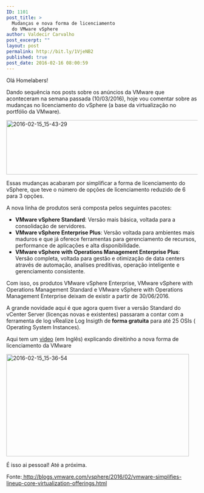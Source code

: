 ```yaml
---
ID: 1101
post_title: >
  Mudanças e nova forma de licenciamento
  do VMware vSphere
author: Valdecir Carvalho
post_excerpt: ""
layout: post
permalink: http://bit.ly/1VjeNB2
published: true
post_date: 2016-02-16 08:00:59
---
```

Olá Homelabers!

Dando sequência nos posts sobre os anúncios da VMware que aconteceram na semana passada (10/03/2016), hoje vou comentar sobre as mudanças no licenciamento do vSphere (a base da virtualização no portfólio da VMware).

<img class="aligncenter size-full wp-image-1107" src="http://homelaber.com.br/site/wp-content/uploads/2016/02/2016-02-15_15-43-29.png" alt="2016-02-15_15-43-29" width="812" height="143" />

Essas mudanças acabaram por simplificar a forma de licenciamento do vSphere, que teve o número de opções de licenciamento reduzido de 6 para 3 opções.

A nova linha de produtos será composta pelos seguintes pacotes:<!--more-->

<ul style="list-style-type: square;">
    <li><strong>VMware vSphere Standard</strong>: Versão mais básica, voltada para a consolidação de servidores.</li>
    <li><strong>VMware vSphere Enterprise Plus</strong>: Versão voltada para ambientes mais maduros e que já oferece ferramentas para gerenciamento de recursos, performance de aplicações e alta disponibilidade.</li>
    <li><strong>VMware vSphere with Operations Management Enterprise Plus</strong>: Versão completa, voltada para gestão e otimização de data centers através de automação, analises preditivas, operação inteligente e gerenciamento consistente.</li>
</ul>

Com isso, os produtos VMware vSphere Enterprise, VMware vSphere with Operations Management Standard e VMware vSphere with Operations Management Enterprise deixam de existir a partir de 30/06/2016.

A grande novidade aqui é que agora quem tiver a versão Standard do vCenter Server (licenças novas e existentes) passaram a contar com a ferramenta de log vRealize Log Insigth de<strong> forma gratuita</strong> para até 25 OSIs ( Operating System Instances).

Aqui tem um <a href="http://bit.ly/1WnwzDp" target="_blank">video</a> (em Inglês) explicando direitinho a nova forma de licenciamento da VMware

<a href="http://bit.ly/1WnwzDp" target="_blank"><img class="aligncenter size-full wp-image-1106" src="http://homelaber.com.br/site/wp-content/uploads/2016/02/2016-02-15_15-36-54.png" alt="2016-02-15_15-36-54" width="481" height="269" /></a>

É isso ai pessoal! Até a próxima.

Fonte:<a href="http://blogs.vmware.com/vsphere/2016/02/vmware-simplifies-lineup-core-virtualization-offerings.html" target="_blank"> http://blogs.vmware.com/vsphere/2016/02/vmware-simplifies-lineup-core-virtualization-offerings.html</a>

&nbsp;